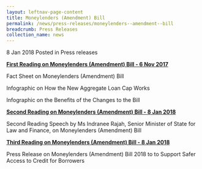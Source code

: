 ```yaml
---
layout: leftnav-page-content
title: Moneylenders (Amendment) Bill
permalink: /news/press-releases/moneylenders--amendment--bill
breadcrumb: Press Releases
collection_name: news
---
```


8 Jan 2018 Posted in Press releases

<u>**First Reading on Moneylenders (Amendment) Bill - 6 Nov 2017**</u>

 

Fact Sheet on Moneylenders (Amendment) Bill

 

Infographic on How the New Aggregate Loan Cap Works

 

Infographic on the Benefits of the Changes to the Bill

 

<u>**Second Reading on Moneylenders (Amendment) Bill - 8 Jan 2018**</u>

 

Second Reading Speech by Ms Indranee Rajah, Senior Minister of State for Law and Finance, on Moneylenders (Amendment) Bill

 

<u>**Third Reading on Moneylenders (Amendment) Bill - 8 Jan 2018**</u>

 

Press Release on Moneylenders (Amendment) Bill 2018 to to Support Safer Access to Credit for Borrowers

